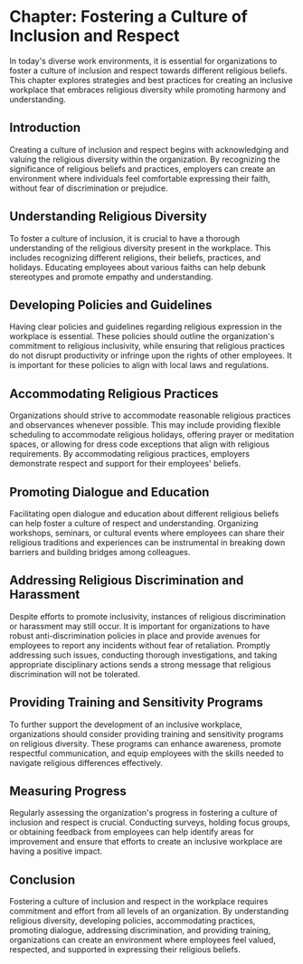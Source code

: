 Chapter: Fostering a Culture of Inclusion and Respect
=====================================================

In today's diverse work environments, it is essential for organizations to foster a culture of inclusion and respect towards different religious beliefs. This chapter explores strategies and best practices for creating an inclusive workplace that embraces religious diversity while promoting harmony and understanding.

Introduction
------------

Creating a culture of inclusion and respect begins with acknowledging and valuing the religious diversity within the organization. By recognizing the significance of religious beliefs and practices, employers can create an environment where individuals feel comfortable expressing their faith, without fear of discrimination or prejudice.

Understanding Religious Diversity
---------------------------------

To foster a culture of inclusion, it is crucial to have a thorough understanding of the religious diversity present in the workplace. This includes recognizing different religions, their beliefs, practices, and holidays. Educating employees about various faiths can help debunk stereotypes and promote empathy and understanding.

Developing Policies and Guidelines
----------------------------------

Having clear policies and guidelines regarding religious expression in the workplace is essential. These policies should outline the organization's commitment to religious inclusivity, while ensuring that religious practices do not disrupt productivity or infringe upon the rights of other employees. It is important for these policies to align with local laws and regulations.

Accommodating Religious Practices
---------------------------------

Organizations should strive to accommodate reasonable religious practices and observances whenever possible. This may include providing flexible scheduling to accommodate religious holidays, offering prayer or meditation spaces, or allowing for dress code exceptions that align with religious requirements. By accommodating religious practices, employers demonstrate respect and support for their employees' beliefs.

Promoting Dialogue and Education
--------------------------------

Facilitating open dialogue and education about different religious beliefs can help foster a culture of respect and understanding. Organizing workshops, seminars, or cultural events where employees can share their religious traditions and experiences can be instrumental in breaking down barriers and building bridges among colleagues.

Addressing Religious Discrimination and Harassment
--------------------------------------------------

Despite efforts to promote inclusivity, instances of religious discrimination or harassment may still occur. It is important for organizations to have robust anti-discrimination policies in place and provide avenues for employees to report any incidents without fear of retaliation. Promptly addressing such issues, conducting thorough investigations, and taking appropriate disciplinary actions sends a strong message that religious discrimination will not be tolerated.

Providing Training and Sensitivity Programs
-------------------------------------------

To further support the development of an inclusive workplace, organizations should consider providing training and sensitivity programs on religious diversity. These programs can enhance awareness, promote respectful communication, and equip employees with the skills needed to navigate religious differences effectively.

Measuring Progress
------------------

Regularly assessing the organization's progress in fostering a culture of inclusion and respect is crucial. Conducting surveys, holding focus groups, or obtaining feedback from employees can help identify areas for improvement and ensure that efforts to create an inclusive workplace are having a positive impact.

Conclusion
----------

Fostering a culture of inclusion and respect in the workplace requires commitment and effort from all levels of an organization. By understanding religious diversity, developing policies, accommodating practices, promoting dialogue, addressing discrimination, and providing training, organizations can create an environment where employees feel valued, respected, and supported in expressing their religious beliefs.

